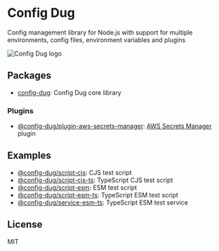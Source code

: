 # Config Dug

Config management library for Node.js with support for multiple environments, config files, environment variables and plugins

![Config Dug logo](./config-dug.png)

## Packages

- [config-dug](./packages/config-dug): Config Dug core library

### Plugins

- [@config-dug/plugin-aws-secrets-manager](./packages/plugin-aws-secrets-manager): [AWS Secrets Manager](https://aws.amazon.com/secrets-manager/) plugin

## Examples

- [@config-dug/script-cjs](./examples/script-cjs): CJS test script
- [@config-dug/script-cjs-ts](./examples/script-cjs-ts): TypeScript CJS test script
- [@config-dug/script-esm](./examples/script-esm): ESM test script
- [@config-dug/script-esm-ts](./examples/script-esm-ts): TypeScript ESM test script
- [@config-dug/service-esm-ts](./examples/service-esm-ts): TypeScript ESM test service

## License

MIT

